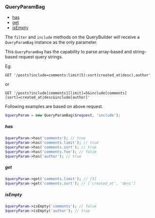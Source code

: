 ### QueryParamBag

- [has](#has)
- [get](#get)
- [isEmpty](#isempty)

The `filter` and  `include` methods on the QueryBuilder will receive a `QueryParamBag` instance as the only parameter.

This `QueryParamBag` has the capability to parse array-based and string-based request query strings.

Eg:

```
GET '/posts?include=comments:limit(5):sort(created_at|desc),author'
```
or
```
GET '/posts?include[comments][limit]=5&include[comments][sort]=created_at|desc&include[author]'
```

Following examples are based on above request.

```php
$queryParam = new QueryParamBag($request, 'include');
```

##### has

```php
$queryParam->has('comments'); // true
$queryParam->has('comments.limit'); // true
$queryParam->has('comments.sort'); // true
$queryParam->has('comments.foo'); // false
$queryParam->has('author'); // true
```

##### get

```php
$queryParam->get('comments.limit'); // [5]
$queryParam->get('comments.sort'); // ['created_at', 'desc']
```

##### isEmpty

```php
$queryParam->isEmpty('comments'); // false
$queryParam->isEmpty('author'); // true
```

